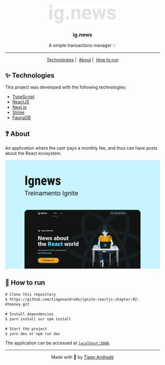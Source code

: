 <div align="center">
  <img src="/.github/logo.svg" alt="dtmoney" />
  <h3>ig.news</h3>
  <p>A simple transactions manager ✨</p>
  <hr/>
  <p>
    <a href="#-technologies">Technologies</a>&nbsp|&nbsp;
    <a href="#-about">About</a>&nbsp|&nbsp;
    <a href="#-how-to-run">How to run</a>
  </p>
</div>

## ✨ Technologies

This project was developed with the following technologies:

- [TypeScript](https://www.typescriptlang.org/)
- [ReactJS](https://reactjs.org/)
- [Next.js](https://nextjs.org/)
- [Stripe](https://stripe.com/)
- [FaunaDB](https://fauna.com/)

## ❓ About
An application where the user pays a monthly fee, and thus can have posts about the React ecosystem.

<img src="/.github/thumbnail.png" alt="thumbnail" />

## 🚀 How to run

```
# Clone this repository
$ https://github.com/tiagooandrade/ignite-reactjs-chapter-02-dtmoney.git

# Install dependencies
$ yarn install our npm install

# Start the project
$ yarn dev or npm run dev
```

The application can be accessed at [`localhost:3000`](http://localhost:3000).

<hr/>

<div align="center">
  <p>Made with 💚 by <a href="https://github.com/tiagooandrade">Tiago Andrade</a></p>
</div>
